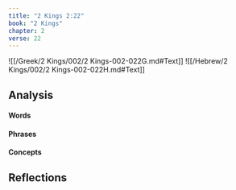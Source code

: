 ```yaml
---
title: "2 Kings 2:22"
book: "2 Kings"
chapter: 2
verse: 22
---
```

![[/Greek/2 Kings/002/2 Kings-002-022G.md#Text]]
![[/Hebrew/2 Kings/002/2 Kings-002-022H.md#Text]]

## Analysis

#### Words

#### Phrases

#### Concepts

## Reflections
